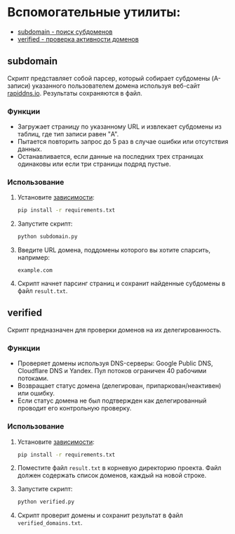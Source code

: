 # Вспомогательные утилиты:
- [subdomain - поиск субдоменов](#subdomain)
- [verified - проверка активности доменов](#verified)

## subdomain

Скрипт представляет собой парсер, который собирает субдомены (A-записи) указанного пользователем домена используя веб-сайт [rapiddns.io](https://rapiddns.io/subdomain/).
Результаты сохраняются в файл.

### Функции

- Загружает страницу по указанному URL и извлекает субдомены из таблиц, где тип записи равен "A".
- Пытается повторить запрос до 5 раз в случае ошибки или отсутствия данных.
- Останавливается, если данные на последних трех страницах одинаковы или если три страницы подряд пустые.

### Использование

1. Установите [зависимости](https://raw.githubusercontent.com/Ground-Zerro/DomainMapper/refs/heads/main/requirements.txt):

   ```bash
   pip install -r requirements.txt
   ```

2. Запустите скрипт:

   ```bash
   python subdomain.py
   ```

3. Введите URL домена, поддомены которого вы хотите спарсить, например:

   ```
   example.com
   ```

4. Скрипт начнет парсинг страниц и сохранит найденные субдомены в файл `result.txt`.

## verified

Скрипт предназначен для проверки доменов на их делегированность.

### Функции

- Проверяет домены используя DNS-серверы: Google Public DNS, Cloudflare DNS и Yandex. Пул потоков ограничен 40 рабочими потоками.
- Возвращает статус домена (делегирован, припаркован/неактивен) или ошибку.
- Если статус домена не был подтвержден как делегированный проводит его контрольную проверку.

### Использование

1. Установите [зависимости](https://raw.githubusercontent.com/Ground-Zerro/DomainMapper/refs/heads/main/requirements.txt):

   ```bash
   pip install -r requirements.txt
   ```

2. Поместите файл `result.txt` в корневую директорию проекта. Файл должен содержать список доменов, каждый на новой строке.

3. Запустите скрипт:

   ```bash
   python verified.py
   ```

4. Скрипт проверит домены и сохранит результат в файл `verified_domains.txt`.
